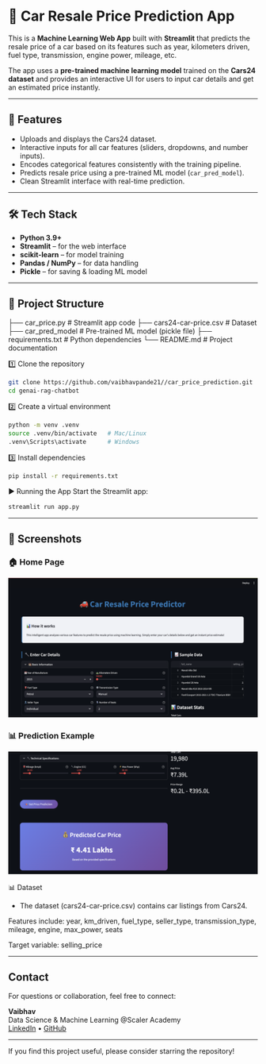 # 🚗 Car Resale Price Prediction App  

This is a **Machine Learning Web App** built with **Streamlit** that predicts the resale price of a car based on its features such as year, kilometers driven, fuel type, transmission, engine power, mileage, etc.  

The app uses a **pre-trained machine learning model** trained on the **Cars24 dataset** and provides an interactive UI for users to input car details and get an estimated price instantly.  

---

## 📌 Features  
- Uploads and displays the Cars24 dataset.  
- Interactive inputs for all car features (sliders, dropdowns, and number inputs).  
- Encodes categorical features consistently with the training pipeline.  
- Predicts resale price using a pre-trained ML model (`car_pred_model`).  
- Clean Streamlit interface with real-time prediction.  

---

## 🛠️ Tech Stack  
- **Python 3.9+**  
- **Streamlit** – for the web interface  
- **scikit-learn** – for model training  
- **Pandas / NumPy** – for data handling  
- **Pickle** – for saving & loading ML model  

---

## 📂 Project Structure  

├── car_price.py # Streamlit app code
├── cars24-car-price.csv # Dataset
├── car_pred_model # Pre-trained ML model (pickle file)
├── requirements.txt # Python dependencies
└── README.md # Project documentation


1️⃣ Clone the repository
```bash
git clone https://github.com/vaibhavpande21//car_price_prediction.git
cd genai-rag-chatbot
```

2️⃣ Create a virtual environment
```bash
python -m venv .venv  
source .venv/bin/activate   # Mac/Linux  
.venv\Scripts\activate      # Windows
```

3️⃣ Install dependencies
```bash
pip install -r requirements.txt
```

▶️ Running the App
Start the Streamlit app:
```bash
streamlit run app.py
```
---

## 📸 Screenshots  

### 🏠 Home Page  
![Home Page](ss1.png)  

### 📊 Prediction Example  
![Prediction Example](ss2.png)  


📊 Dataset

- The dataset (cars24-car-price.csv) contains car listings from Cars24.
  
Features include:
 year, km_driven, fuel_type, seller_type, transmission_type, mileage, engine, max_power, seats

Target variable:
 selling_price


---

## Contact

For questions or collaboration, feel free to connect:

**Vaibhav**  
Data Science & Machine Learning @Scaler Academy  
[LinkedIn](https://www.linkedin.com/in/vaibhav-pandey-re2103/) • [GitHub](https://github.com/vaibhpande21)

---

If you find this project useful, please consider starring the repository!

